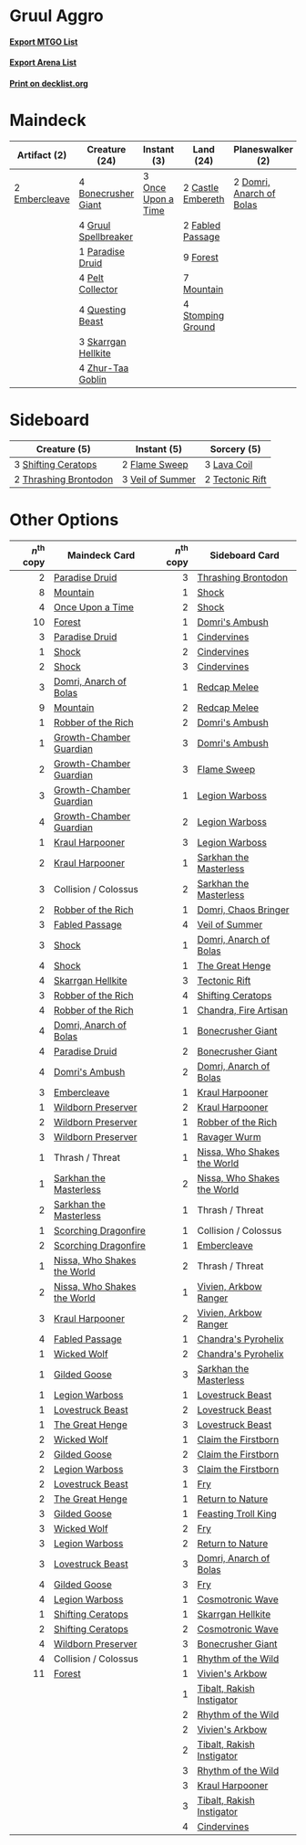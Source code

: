 # Gruul Aggro

#### [Export MTGO List](../collection/Gruul%20Aggro/Gruul%20Aggro.txt)
#### [Export Arena List](../collection/Gruul%20Aggro/Gruul%20Aggro_arena.txt)
#### [Print on decklist.org](http://decklist.org/?deckmain=4%09Bonecrusher%20Giant%0A2%09Castle%20Embereth%0A2%09Collision%20/%20Colossus%0A3%09Domri's%20Ambush%0A2%09Domri,%20Anarch%20of%20Bolas%0A2%09Embercleave%0A2%09Fabled%20Passage%0A9%09Forest%0A4%09Gruul%20Spellbreaker%0A7%09Mountain%0A3%09Once%20Upon%20a%20Time%0A1%09Paradise%20Druid%0A4%09Pelt%20Collector%0A4%09Questing%20Beast%0A3%09Skarrgan%20Hellkite%0A4%09Stomping%20Ground%0A4%09Zhur-Taa%20Goblin&deckside=2%09Flame%20Sweep%0A3%09Lava%20Coil%0A3%09Shifting%20Ceratops%0A2%09Tectonic%20Rift%0A2%09Thrashing%20Brontodon%0A3%09Veil%20of%20Summer)
# Maindeck

|                                      Artifact (2)                                      |                                         Creature (24)                                         |                                         Instant (3)                                         |                                         Land (24)                                          |                                         Planeswalker (2)                                          |                                        Sorcery (3)                                        |     Unknown (2)      |
|----------------------------------------------------------------------------------------|-----------------------------------------------------------------------------------------------|---------------------------------------------------------------------------------------------|--------------------------------------------------------------------------------------------|---------------------------------------------------------------------------------------------------|-------------------------------------------------------------------------------------------|----------------------|
|2 [Embercleave](http://gatherer.wizards.com/Pages/Card/Details.aspx?multiverseid=473082)|4 [Bonecrusher Giant](http://gatherer.wizards.com/Pages/Card/Details.aspx?multiverseid=473077) |3 [Once Upon a Time](http://gatherer.wizards.com/Pages/Card/Details.aspx?multiverseid=473131)|2 [Castle Embereth](http://gatherer.wizards.com/Pages/Card/Details.aspx?multiverseid=473201)|2 [Domri, Anarch of Bolas](http://gatherer.wizards.com/Pages/Card/Details.aspx?multiverseid=461118)|3 [Domri's Ambush](http://gatherer.wizards.com/Pages/Card/Details.aspx?multiverseid=461119)|2 Collision / Colossus|
|                                                                                        |4 [Gruul Spellbreaker](http://gatherer.wizards.com/Pages/Card/Details.aspx?multiverseid=457323)|                                                                                             |2 [Fabled Passage](http://gatherer.wizards.com/Pages/Card/Details.aspx?multiverseid=473206) |                                                                                                   |                                                                                           |                      |
|                                                                                        |1 [Paradise Druid](http://gatherer.wizards.com/Pages/Card/Details.aspx?multiverseid=461098)    |                                                                                             |9 [Forest](http://gatherer.wizards.com/Pages/Card/Details.aspx?multiverseid=439860)         |                                                                                                   |                                                                                           |                      |
|                                                                                        |4 [Pelt Collector](http://gatherer.wizards.com/Pages/Card/Details.aspx?multiverseid=452891)    |                                                                                             |7 [Mountain](http://gatherer.wizards.com/Pages/Card/Details.aspx?multiverseid=439859)       |                                                                                                   |                                                                                           |                      |
|                                                                                        |4 [Questing Beast](http://gatherer.wizards.com/Pages/Card/Details.aspx?multiverseid=473133)    |                                                                                             |4 [Stomping Ground](http://gatherer.wizards.com/Pages/Card/Details.aspx?multiverseid=405110)|                                                                                                   |                                                                                           |                      |
|                                                                                        |3 [Skarrgan Hellkite](http://gatherer.wizards.com/Pages/Card/Details.aspx?multiverseid=457258) |                                                                                             |                                                                                            |                                                                                                   |                                                                                           |                      |
|                                                                                        |4 [Zhur-Taa Goblin](http://gatherer.wizards.com/Pages/Card/Details.aspx?multiverseid=457359)   |                                                                                             |                                                                                            |                                                                                                   |                                                                                           |                      |


# Sideboard

|                                          Creature (5)                                          |                                        Instant (5)                                        |                                       Sorcery (5)                                        |
|------------------------------------------------------------------------------------------------|-------------------------------------------------------------------------------------------|------------------------------------------------------------------------------------------|
|3 [Shifting Ceratops](http://gatherer.wizards.com/Pages/Card/Details.aspx?multiverseid=466948)  |2 [Flame Sweep](http://gatherer.wizards.com/Pages/Card/Details.aspx?multiverseid=466893)   |3 [Lava Coil](http://gatherer.wizards.com/Pages/Card/Details.aspx?multiverseid=452858)    |
|2 [Thrashing Brontodon](http://gatherer.wizards.com/Pages/Card/Details.aspx?multiverseid=456570)|3 [Veil of Summer](http://gatherer.wizards.com/Pages/Card/Details.aspx?multiverseid=466952)|2 [Tectonic Rift](http://gatherer.wizards.com/Pages/Card/Details.aspx?multiverseid=234568)|


# Other Options

|*n*<sup>th</sup> copy|                                            Maindeck Card                                             |*n*<sup>th</sup> copy|                                            Sideboard Card                                            |
|--------------------:|------------------------------------------------------------------------------------------------------|--------------------:|------------------------------------------------------------------------------------------------------|
|                    2|[Paradise Druid](http://gatherer.wizards.com/Pages/Card/Details.aspx?multiverseid=461098)             |                    3|[Thrashing Brontodon](http://gatherer.wizards.com/Pages/Card/Details.aspx?multiverseid=456570)        |
|                    8|[Mountain](http://gatherer.wizards.com/Pages/Card/Details.aspx?multiverseid=439859)                   |                    1|[Shock](http://gatherer.wizards.com/Pages/Card/Details.aspx?multiverseid=129732)                      |
|                    4|[Once Upon a Time](http://gatherer.wizards.com/Pages/Card/Details.aspx?multiverseid=473131)           |                    2|[Shock](http://gatherer.wizards.com/Pages/Card/Details.aspx?multiverseid=129732)                      |
|                   10|[Forest](http://gatherer.wizards.com/Pages/Card/Details.aspx?multiverseid=439860)                     |                    1|[Domri's Ambush](http://gatherer.wizards.com/Pages/Card/Details.aspx?multiverseid=461119)             |
|                    3|[Paradise Druid](http://gatherer.wizards.com/Pages/Card/Details.aspx?multiverseid=461098)             |                    1|[Cindervines](http://gatherer.wizards.com/Pages/Card/Details.aspx?multiverseid=457305)                |
|                    1|[Shock](http://gatherer.wizards.com/Pages/Card/Details.aspx?multiverseid=129732)                      |                    2|[Cindervines](http://gatherer.wizards.com/Pages/Card/Details.aspx?multiverseid=457305)                |
|                    2|[Shock](http://gatherer.wizards.com/Pages/Card/Details.aspx?multiverseid=129732)                      |                    3|[Cindervines](http://gatherer.wizards.com/Pages/Card/Details.aspx?multiverseid=457305)                |
|                    3|[Domri, Anarch of Bolas](http://gatherer.wizards.com/Pages/Card/Details.aspx?multiverseid=461118)     |                    1|[Redcap Melee](http://gatherer.wizards.com/Pages/Card/Details.aspx?multiverseid=473097)               |
|                    9|[Mountain](http://gatherer.wizards.com/Pages/Card/Details.aspx?multiverseid=439859)                   |                    2|[Redcap Melee](http://gatherer.wizards.com/Pages/Card/Details.aspx?multiverseid=473097)               |
|                    1|[Robber of the Rich](http://gatherer.wizards.com/Pages/Card/Details.aspx?multiverseid=473100)         |                    2|[Domri's Ambush](http://gatherer.wizards.com/Pages/Card/Details.aspx?multiverseid=461119)             |
|                    1|[Growth-Chamber Guardian](http://gatherer.wizards.com/Pages/Card/Details.aspx?multiverseid=457272)    |                    3|[Domri's Ambush](http://gatherer.wizards.com/Pages/Card/Details.aspx?multiverseid=461119)             |
|                    2|[Growth-Chamber Guardian](http://gatherer.wizards.com/Pages/Card/Details.aspx?multiverseid=457272)    |                    3|[Flame Sweep](http://gatherer.wizards.com/Pages/Card/Details.aspx?multiverseid=466893)                |
|                    3|[Growth-Chamber Guardian](http://gatherer.wizards.com/Pages/Card/Details.aspx?multiverseid=457272)    |                    1|[Legion Warboss](http://gatherer.wizards.com/Pages/Card/Details.aspx?multiverseid=452859)             |
|                    4|[Growth-Chamber Guardian](http://gatherer.wizards.com/Pages/Card/Details.aspx?multiverseid=457272)    |                    2|[Legion Warboss](http://gatherer.wizards.com/Pages/Card/Details.aspx?multiverseid=452859)             |
|                    1|[Kraul Harpooner](http://gatherer.wizards.com/Pages/Card/Details.aspx?multiverseid=452886)            |                    3|[Legion Warboss](http://gatherer.wizards.com/Pages/Card/Details.aspx?multiverseid=452859)             |
|                    2|[Kraul Harpooner](http://gatherer.wizards.com/Pages/Card/Details.aspx?multiverseid=452886)            |                    1|[Sarkhan the Masterless](http://gatherer.wizards.com/Pages/Card/Details.aspx?multiverseid=461070)     |
|                    3|Collision / Colossus                                                                                  |                    2|[Sarkhan the Masterless](http://gatherer.wizards.com/Pages/Card/Details.aspx?multiverseid=461070)     |
|                    2|[Robber of the Rich](http://gatherer.wizards.com/Pages/Card/Details.aspx?multiverseid=473100)         |                    1|[Domri, Chaos Bringer](http://gatherer.wizards.com/Pages/Card/Details.aspx?multiverseid=460128)       |
|                    3|[Fabled Passage](http://gatherer.wizards.com/Pages/Card/Details.aspx?multiverseid=473206)             |                    4|[Veil of Summer](http://gatherer.wizards.com/Pages/Card/Details.aspx?multiverseid=466952)             |
|                    3|[Shock](http://gatherer.wizards.com/Pages/Card/Details.aspx?multiverseid=129732)                      |                    1|[Domri, Anarch of Bolas](http://gatherer.wizards.com/Pages/Card/Details.aspx?multiverseid=461118)     |
|                    4|[Shock](http://gatherer.wizards.com/Pages/Card/Details.aspx?multiverseid=129732)                      |                    1|[The Great Henge](http://gatherer.wizards.com/Pages/Card/Details.aspx?multiverseid=473123)            |
|                    4|[Skarrgan Hellkite](http://gatherer.wizards.com/Pages/Card/Details.aspx?multiverseid=457258)          |                    3|[Tectonic Rift](http://gatherer.wizards.com/Pages/Card/Details.aspx?multiverseid=234568)              |
|                    3|[Robber of the Rich](http://gatherer.wizards.com/Pages/Card/Details.aspx?multiverseid=473100)         |                    4|[Shifting Ceratops](http://gatherer.wizards.com/Pages/Card/Details.aspx?multiverseid=466948)          |
|                    4|[Robber of the Rich](http://gatherer.wizards.com/Pages/Card/Details.aspx?multiverseid=473100)         |                    1|[Chandra, Fire Artisan](http://gatherer.wizards.com/Pages/Card/Details.aspx?multiverseid=461046)      |
|                    4|[Domri, Anarch of Bolas](http://gatherer.wizards.com/Pages/Card/Details.aspx?multiverseid=461118)     |                    1|[Bonecrusher Giant](http://gatherer.wizards.com/Pages/Card/Details.aspx?multiverseid=473077)          |
|                    4|[Paradise Druid](http://gatherer.wizards.com/Pages/Card/Details.aspx?multiverseid=461098)             |                    2|[Bonecrusher Giant](http://gatherer.wizards.com/Pages/Card/Details.aspx?multiverseid=473077)          |
|                    4|[Domri's Ambush](http://gatherer.wizards.com/Pages/Card/Details.aspx?multiverseid=461119)             |                    2|[Domri, Anarch of Bolas](http://gatherer.wizards.com/Pages/Card/Details.aspx?multiverseid=461118)     |
|                    3|[Embercleave](http://gatherer.wizards.com/Pages/Card/Details.aspx?multiverseid=473082)                |                    1|[Kraul Harpooner](http://gatherer.wizards.com/Pages/Card/Details.aspx?multiverseid=452886)            |
|                    1|[Wildborn Preserver](http://gatherer.wizards.com/Pages/Card/Details.aspx?multiverseid=473144)         |                    2|[Kraul Harpooner](http://gatherer.wizards.com/Pages/Card/Details.aspx?multiverseid=452886)            |
|                    2|[Wildborn Preserver](http://gatherer.wizards.com/Pages/Card/Details.aspx?multiverseid=473144)         |                    1|[Robber of the Rich](http://gatherer.wizards.com/Pages/Card/Details.aspx?multiverseid=473100)         |
|                    3|[Wildborn Preserver](http://gatherer.wizards.com/Pages/Card/Details.aspx?multiverseid=473144)         |                    1|[Ravager Wurm](http://gatherer.wizards.com/Pages/Card/Details.aspx?multiverseid=457344)               |
|                    1|Thrash / Threat                                                                                       |                    1|[Nissa, Who Shakes the World](http://gatherer.wizards.com/Pages/Card/Details.aspx?multiverseid=461096)|
|                    1|[Sarkhan the Masterless](http://gatherer.wizards.com/Pages/Card/Details.aspx?multiverseid=461070)     |                    2|[Nissa, Who Shakes the World](http://gatherer.wizards.com/Pages/Card/Details.aspx?multiverseid=461096)|
|                    2|[Sarkhan the Masterless](http://gatherer.wizards.com/Pages/Card/Details.aspx?multiverseid=461070)     |                    1|Thrash / Threat                                                                                       |
|                    1|[Scorching Dragonfire](http://gatherer.wizards.com/Pages/Card/Details.aspx?multiverseid=473101)       |                    1|Collision / Colossus                                                                                  |
|                    2|[Scorching Dragonfire](http://gatherer.wizards.com/Pages/Card/Details.aspx?multiverseid=473101)       |                    1|[Embercleave](http://gatherer.wizards.com/Pages/Card/Details.aspx?multiverseid=473082)                |
|                    1|[Nissa, Who Shakes the World](http://gatherer.wizards.com/Pages/Card/Details.aspx?multiverseid=461096)|                    2|Thrash / Threat                                                                                       |
|                    2|[Nissa, Who Shakes the World](http://gatherer.wizards.com/Pages/Card/Details.aspx?multiverseid=461096)|                    1|[Vivien, Arkbow Ranger](http://gatherer.wizards.com/Pages/Card/Details.aspx?multiverseid=466953)      |
|                    3|[Kraul Harpooner](http://gatherer.wizards.com/Pages/Card/Details.aspx?multiverseid=452886)            |                    2|[Vivien, Arkbow Ranger](http://gatherer.wizards.com/Pages/Card/Details.aspx?multiverseid=466953)      |
|                    4|[Fabled Passage](http://gatherer.wizards.com/Pages/Card/Details.aspx?multiverseid=473206)             |                    1|[Chandra's Pyrohelix](http://gatherer.wizards.com/Pages/Card/Details.aspx?multiverseid=417684)        |
|                    1|[Wicked Wolf](http://gatherer.wizards.com/Pages/Card/Details.aspx?multiverseid=473143)                |                    2|[Chandra's Pyrohelix](http://gatherer.wizards.com/Pages/Card/Details.aspx?multiverseid=417684)        |
|                    1|[Gilded Goose](http://gatherer.wizards.com/Pages/Card/Details.aspx?multiverseid=473122)               |                    3|[Sarkhan the Masterless](http://gatherer.wizards.com/Pages/Card/Details.aspx?multiverseid=461070)     |
|                    1|[Legion Warboss](http://gatherer.wizards.com/Pages/Card/Details.aspx?multiverseid=452859)             |                    1|[Lovestruck Beast](http://gatherer.wizards.com/Pages/Card/Details.aspx?multiverseid=473127)           |
|                    1|[Lovestruck Beast](http://gatherer.wizards.com/Pages/Card/Details.aspx?multiverseid=473127)           |                    2|[Lovestruck Beast](http://gatherer.wizards.com/Pages/Card/Details.aspx?multiverseid=473127)           |
|                    1|[The Great Henge](http://gatherer.wizards.com/Pages/Card/Details.aspx?multiverseid=473123)            |                    3|[Lovestruck Beast](http://gatherer.wizards.com/Pages/Card/Details.aspx?multiverseid=473127)           |
|                    2|[Wicked Wolf](http://gatherer.wizards.com/Pages/Card/Details.aspx?multiverseid=473143)                |                    1|[Claim the Firstborn](http://gatherer.wizards.com/Pages/Card/Details.aspx?multiverseid=473080)        |
|                    2|[Gilded Goose](http://gatherer.wizards.com/Pages/Card/Details.aspx?multiverseid=473122)               |                    2|[Claim the Firstborn](http://gatherer.wizards.com/Pages/Card/Details.aspx?multiverseid=473080)        |
|                    2|[Legion Warboss](http://gatherer.wizards.com/Pages/Card/Details.aspx?multiverseid=452859)             |                    3|[Claim the Firstborn](http://gatherer.wizards.com/Pages/Card/Details.aspx?multiverseid=473080)        |
|                    2|[Lovestruck Beast](http://gatherer.wizards.com/Pages/Card/Details.aspx?multiverseid=473127)           |                    1|[Fry](http://gatherer.wizards.com/Pages/Card/Details.aspx?multiverseid=466894)                        |
|                    2|[The Great Henge](http://gatherer.wizards.com/Pages/Card/Details.aspx?multiverseid=473123)            |                    1|[Return to Nature](http://gatherer.wizards.com/Pages/Card/Details.aspx?multiverseid=461102)           |
|                    3|[Gilded Goose](http://gatherer.wizards.com/Pages/Card/Details.aspx?multiverseid=473122)               |                    1|[Feasting Troll King](http://gatherer.wizards.com/Pages/Card/Details.aspx?multiverseid=473114)        |
|                    3|[Wicked Wolf](http://gatherer.wizards.com/Pages/Card/Details.aspx?multiverseid=473143)                |                    2|[Fry](http://gatherer.wizards.com/Pages/Card/Details.aspx?multiverseid=466894)                        |
|                    3|[Legion Warboss](http://gatherer.wizards.com/Pages/Card/Details.aspx?multiverseid=452859)             |                    2|[Return to Nature](http://gatherer.wizards.com/Pages/Card/Details.aspx?multiverseid=461102)           |
|                    3|[Lovestruck Beast](http://gatherer.wizards.com/Pages/Card/Details.aspx?multiverseid=473127)           |                    3|[Domri, Anarch of Bolas](http://gatherer.wizards.com/Pages/Card/Details.aspx?multiverseid=461118)     |
|                    4|[Gilded Goose](http://gatherer.wizards.com/Pages/Card/Details.aspx?multiverseid=473122)               |                    3|[Fry](http://gatherer.wizards.com/Pages/Card/Details.aspx?multiverseid=466894)                        |
|                    4|[Legion Warboss](http://gatherer.wizards.com/Pages/Card/Details.aspx?multiverseid=452859)             |                    1|[Cosmotronic Wave](http://gatherer.wizards.com/Pages/Card/Details.aspx?multiverseid=452845)           |
|                    1|[Shifting Ceratops](http://gatherer.wizards.com/Pages/Card/Details.aspx?multiverseid=466948)          |                    1|[Skarrgan Hellkite](http://gatherer.wizards.com/Pages/Card/Details.aspx?multiverseid=457258)          |
|                    2|[Shifting Ceratops](http://gatherer.wizards.com/Pages/Card/Details.aspx?multiverseid=466948)          |                    2|[Cosmotronic Wave](http://gatherer.wizards.com/Pages/Card/Details.aspx?multiverseid=452845)           |
|                    4|[Wildborn Preserver](http://gatherer.wizards.com/Pages/Card/Details.aspx?multiverseid=473144)         |                    3|[Bonecrusher Giant](http://gatherer.wizards.com/Pages/Card/Details.aspx?multiverseid=473077)          |
|                    4|Collision / Colossus                                                                                  |                    1|[Rhythm of the Wild](http://gatherer.wizards.com/Pages/Card/Details.aspx?multiverseid=457345)         |
|                   11|[Forest](http://gatherer.wizards.com/Pages/Card/Details.aspx?multiverseid=439860)                     |                    1|[Vivien's Arkbow](http://gatherer.wizards.com/Pages/Card/Details.aspx?multiverseid=461108)            |
|                     |                                                                                                      |                    1|[Tibalt, Rakish Instigator](http://gatherer.wizards.com/Pages/Card/Details.aspx?multiverseid=461073)  |
|                     |                                                                                                      |                    2|[Rhythm of the Wild](http://gatherer.wizards.com/Pages/Card/Details.aspx?multiverseid=457345)         |
|                     |                                                                                                      |                    2|[Vivien's Arkbow](http://gatherer.wizards.com/Pages/Card/Details.aspx?multiverseid=461108)            |
|                     |                                                                                                      |                    2|[Tibalt, Rakish Instigator](http://gatherer.wizards.com/Pages/Card/Details.aspx?multiverseid=461073)  |
|                     |                                                                                                      |                    3|[Rhythm of the Wild](http://gatherer.wizards.com/Pages/Card/Details.aspx?multiverseid=457345)         |
|                     |                                                                                                      |                    3|[Kraul Harpooner](http://gatherer.wizards.com/Pages/Card/Details.aspx?multiverseid=452886)            |
|                     |                                                                                                      |                    3|[Tibalt, Rakish Instigator](http://gatherer.wizards.com/Pages/Card/Details.aspx?multiverseid=461073)  |
|                     |                                                                                                      |                    4|[Cindervines](http://gatherer.wizards.com/Pages/Card/Details.aspx?multiverseid=457305)                |

